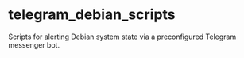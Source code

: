 # telegram_debian_scripts
Scripts for alerting Debian system state via a preconfigured Telegram messenger bot.

